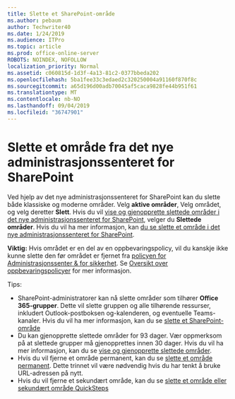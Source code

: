 ```yaml
---
title: Slette et SharePoint-område
ms.author: pebaum
author: Techwriter40
ms.date: 1/24/2019
ms.audience: ITPro
ms.topic: article
ms.prod: office-online-server
ROBOTS: NOINDEX, NOFOLLOW
localization_priority: Normal
ms.assetid: c060815d-1d3f-4a13-81c2-0377bbeda202
ms.openlocfilehash: 5ba1fee33c3edaed2c320250004a91160f870f8c
ms.sourcegitcommit: a65d196d00adb70045af5caca9828fe44b951f61
ms.translationtype: MT
ms.contentlocale: nb-NO
ms.lasthandoff: 09/04/2019
ms.locfileid: "36747901"
---
```

# <a name="delete-a-site-from-the-new-sharepoint-admin-center"></a>Slette et område fra det nye administrasjonssenteret for SharePoint

Ved hjelp av det nye administrasjonssenteret for SharePoint kan du slette både klassiske og moderne områder. Velg **aktive områder**, Velg området, og velg deretter **Slett**. Hvis du vil [vise og gjenopprette slettede områder i det nye administrasjonssenteret for SharePoint](https://docs.microsoft.com/sharepoint/view-and-restore-deleted-sites-in-new-admin-center), velger du **Slettede områder**. Hvis du vil ha mer informasjon, kan [du se slette et område i det nye administrasjonssenteret for SharePoint](https://docs.microsoft.com/sharepoint/delete-site-collection#delete-a-site-in-the-new-sharepoint-admin-center).

**Viktig:** Hvis området er en del av en oppbevaringspolicy, vil du kanskje ikke kunne slette den før området er fjernet fra [policyen for Administrasjonssenter &amp; for sikkerhet](https://protection.office.com/?rfr=AdminCenter#/homepage). Se [Oversikt over oppbevaringspolicyer](https://docs.microsoft.com/office365/securitycompliance/retention-policies#content-in-onedrive-accounts-and-sharepoint-sites) for mer informasjon. 

Tips:
- SharePoint-administratorer kan nå slette områder som tilhører **Office 365-grupper**. Dette vil slette gruppen og alle tilhørende ressurser, inkludert Outlook-postboksen og-kalenderen, og eventuelle Teams-kanaler. Hvis du vil ha mer informasjon, kan du se [slette et SharePoint-område](https://docs.microsoft.com/sharepoint/manage-sites-in-new-admin-center#delete-a-site)
- Du kan gjenopprette slettede områder for 93 dager. Vær oppmerksom på at slettede grupper må gjenopprettes innen 30 dager. Hvis du vil ha mer informasjon, kan du se [vise og gjenopprette slettede områder](https://docs.microsoft.com/sharepoint/view-and-restore-deleted-sites-in-new-admin-center).
- Hvis du vil fjerne et område permanent, kan du se [slette et område permanent](https://docs.microsoft.com/sharepoint/delete-site-collection#permanently-delete-a-site). Dette trinnet vil være nødvendig hvis du har tenkt å bruke URL-adressen på nytt. 
- Hvis du vil fjerne et sekundært område, kan du se [slette et område eller sekundært område QuickSteps](https://support.office.com/article/Delete-a-SharePoint-site-or-subsite-bc37b743-0cef-475e-9a8c-8fc4d40179fb#__bkmkshortcut)

